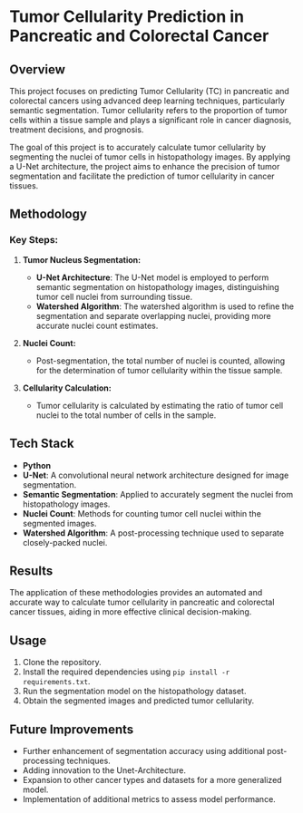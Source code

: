 # Tumor Cellularity Prediction in Pancreatic and Colorectal Cancer

## Overview

This project focuses on predicting Tumor Cellularity (TC) in pancreatic and colorectal cancers using advanced deep learning techniques, particularly semantic segmentation. Tumor cellularity refers to the proportion of tumor cells within a tissue sample and plays a significant role in cancer diagnosis, treatment decisions, and prognosis.

The goal of this project is to accurately calculate tumor cellularity by segmenting the nuclei of tumor cells in histopathology images. By applying a U-Net architecture, the project aims to enhance the precision of tumor segmentation and facilitate the prediction of tumor cellularity in cancer tissues.

## Methodology

### Key Steps:

1. **Tumor Nucleus Segmentation:**
   - **U-Net Architecture**: The U-Net model is employed to perform semantic segmentation on histopathology images, distinguishing tumor cell nuclei from surrounding tissue.
   - **Watershed Algorithm**: The watershed algorithm is used to refine the segmentation and separate overlapping nuclei, providing more accurate nuclei count estimates.

2. **Nuclei Count:**
   - Post-segmentation, the total number of nuclei is counted, allowing for the determination of tumor cellularity within the tissue sample.

3. **Cellularity Calculation:**
   - Tumor cellularity is calculated by estimating the ratio of tumor cell nuclei to the total number of cells in the sample.

## Tech Stack

- **Python**
- **U-Net**: A convolutional neural network architecture designed for image segmentation.
- **Semantic Segmentation**: Applied to accurately segment the nuclei from histopathology images.
- **Nuclei Count**: Methods for counting tumor cell nuclei within the segmented images.
- **Watershed Algorithm**: A post-processing technique used to separate closely-packed nuclei.

## Results

The application of these methodologies provides an automated and accurate way to calculate tumor cellularity in pancreatic and colorectal cancer tissues, aiding in more effective clinical decision-making.

## Usage

1. Clone the repository.
2. Install the required dependencies using `pip install -r requirements.txt`.
3. Run the segmentation model on the histopathology dataset.
4. Obtain the segmented images and predicted tumor cellularity.

## Future Improvements

- Further enhancement of segmentation accuracy using additional post-processing techniques.
- Adding innovation to the Unet-Architecture.
- Expansion to other cancer types and datasets for a more generalized model.
- Implementation of additional metrics to assess model performance.
